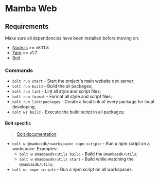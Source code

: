 # Mamba Web

## Requirements

Make sure all dependencies have been installed before moving on:

* [Node.js](http://nodejs.org/) >= v8.11.3
* [Yarn](https://yarnpkg.com/en/docs/install) >= v1.7
* [Bolt](http://boltpkg.com/)

### Commands

* `bolt run start` - Start the project's main website dev server;
* `bolt run build` - Build the all packages;
* `bolt run lint` - Lint all style and script files;
* `bolt run format` - Format all style and script files;
* `bolt run link:packages` - Create a local link of every package for local developing;
* `bolt ws build` - Execute the build script in all packages;

#### Bolt specific

> [Bolt documentation](https://github.com/boltpkg/bolt/blob/master/README.md#commands)

* `bolt w @mambasdk/<workspace> <npm-script>` - Run a npm script on a workspace. Examples:
  * `bolt w @mambasdk/utils build` - Build the `@mambasdk/utils`;
  * `bolt w @mambasdk/utils start` - Build while watching the `@mambasdk/utils`;
* `bolt ws <npm-script>` - Run a npm script on all workspaces.
